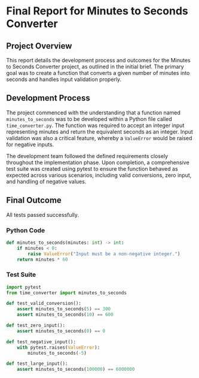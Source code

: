 # Final Report for Minutes to Seconds Converter

## Project Overview
This report details the development process and outcomes for the Minutes to Seconds Converter project, as outlined in the initial brief. The primary goal was to create a function that converts a given number of minutes into seconds and handles input validation properly.

## Development Process
The project commenced with the understanding that a function named `minutes_to_seconds` was to be developed within a Python file called `time_converter.py`. The function was required to accept an integer input representing minutes and return the equivalent seconds as an integer. Input validation was also a critical feature, whereby a `ValueError` would be raised for negative inputs.

The development team followed the defined requirements closely throughout the implementation phase. Upon completion, a comprehensive test suite was created using pytest to ensure the function behaved as expected across various scenarios, including valid conversions, zero input, and handling of negative values.

## Final Outcome
All tests passed successfully.

### Python Code
```python
def minutes_to_seconds(minutes: int) -> int:
    if minutes < 0:
        raise ValueError("Input must be a non-negative integer.")
    return minutes * 60
```

### Test Suite
```python
import pytest
from time_converter import minutes_to_seconds

def test_valid_conversion():
    assert minutes_to_seconds(5) == 300
    assert minutes_to_seconds(10) == 600

def test_zero_input():
    assert minutes_to_seconds(0) == 0

def test_negative_input():
    with pytest.raises(ValueError):
        minutes_to_seconds(-5)

def test_large_input():
    assert minutes_to_seconds(100000) == 6000000
```